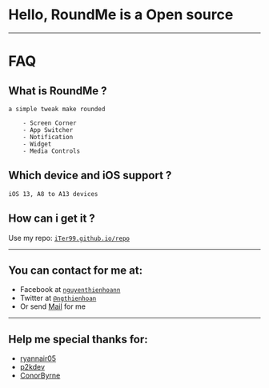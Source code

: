 # Hello, RoundMe is a Open source

---

# FAQ

## What is RoundMe ? ##
    a simple tweak make rounded
    
        - Screen Corner
        - App Switcher
        - Notification
        - Widget
        - Media Controls
    
## Which device and iOS support ? ##
    iOS 13, A8 to A13 devices
    
## How can i get it ? ##
Use my repo: <a href="http://iTer99.github.io/repo" target="_blank">`iTer99.github.io/repo`</a>

---

## You can contact for me at:
- Facebook at <a href="http://www.facebook.com/nguyenthienhoann" target="_blank">`nguyenthienhoann`</a>
- Twitter at <a href="http://twitter.com/ngthienhoan" target="_blank">`@ngthienhoan`</a>
- Or send [Mail](mailto:hoan.nguyen.16999@gmail.com) for me

---

## Help me special thanks for:
- [ryannair05](https://github.com/ryannair05/)
- [p2kdev](https://github.com/p2kdev/)
- [ConorByrne](https://github.com/cbyrne/)
